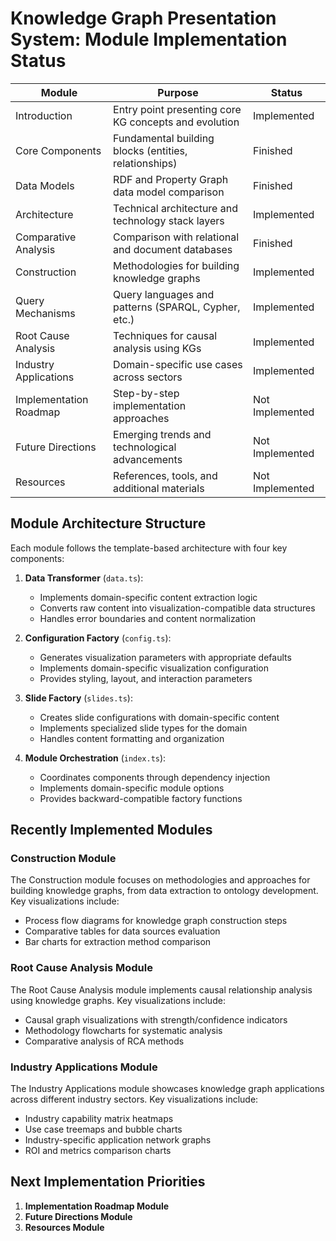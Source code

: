 # Knowledge Graph Presentation System: Module Implementation Status

| Module                 | Purpose                                                    | Status          |
|------------------------|------------------------------------------------------------|-----------------|
| Introduction           | Entry point presenting core KG concepts and evolution      | Implemented     |
| Core Components        | Fundamental building blocks (entities, relationships)      | Finished        |
| Data Models            | RDF and Property Graph data model comparison               | Finished        |
| Architecture           | Technical architecture and technology stack layers         | Implemented     |
| Comparative Analysis   | Comparison with relational and document databases          | Finished        |
| Construction           | Methodologies for building knowledge graphs                | Implemented     |
| Query Mechanisms       | Query languages and patterns (SPARQL, Cypher, etc.)        | Implemented     |
| Root Cause Analysis    | Techniques for causal analysis using KGs                   | Implemented     |
| Industry Applications  | Domain-specific use cases across sectors                   | Implemented     |
| Implementation Roadmap | Step-by-step implementation approaches                     | Not Implemented |
| Future Directions      | Emerging trends and technological advancements             | Not Implemented |
| Resources              | References, tools, and additional materials                | Not Implemented |

## Module Architecture Structure

Each module follows the template-based architecture with four key components:

1. **Data Transformer** (`data.ts`):
   - Implements domain-specific content extraction logic
   - Converts raw content into visualization-compatible data structures
   - Handles error boundaries and content normalization

2. **Configuration Factory** (`config.ts`):
   - Generates visualization parameters with appropriate defaults
   - Implements domain-specific visualization configuration
   - Provides styling, layout, and interaction parameters

3. **Slide Factory** (`slides.ts`):
   - Creates slide configurations with domain-specific content
   - Implements specialized slide types for the domain
   - Handles content formatting and organization

4. **Module Orchestration** (`index.ts`):
   - Coordinates components through dependency injection
   - Implements domain-specific module options
   - Provides backward-compatible factory functions

## Recently Implemented Modules

### Construction Module
The Construction module focuses on methodologies and approaches for building knowledge graphs, from data extraction to ontology development. Key visualizations include:
- Process flow diagrams for knowledge graph construction steps
- Comparative tables for data sources evaluation
- Bar charts for extraction method comparison

### Root Cause Analysis Module
The Root Cause Analysis module implements causal relationship analysis using knowledge graphs. Key visualizations include:
- Causal graph visualizations with strength/confidence indicators
- Methodology flowcharts for systematic analysis
- Comparative analysis of RCA methods

### Industry Applications Module
The Industry Applications module showcases knowledge graph applications across different industry sectors. Key visualizations include:
- Industry capability matrix heatmaps
- Use case treemaps and bubble charts
- Industry-specific application network graphs
- ROI and metrics comparison charts

## Next Implementation Priorities

1. **Implementation Roadmap Module**
2. **Future Directions Module**
3. **Resources Module**
